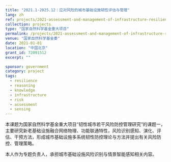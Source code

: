 ```yaml
---
title: "2021.1-2025.12：应对风险的城市基础设施韧性评估与管理"
lang: zh
ref: projects/2021-assessment-and-management-of-infrastructure-resilience
collection: projects
type: "国家自然科学基金重大项目"
permalink: /projects/2021-assessment-and-management-of-infrastructure-resilience
venue: "国家自然科学基金委"
date: 2021-01-01
location: "中国北京"
grant_id: 72091512
excerpt: ""

sponsor: government
category: project
tags: 
  - resilience
  - reasoning
  - knowledge
  - infrastructure
  - risk
  - assessment
  - sensing
---
```


本课题为国家自然科学基金重大项目“韧性城市若干风险防控管理研究”的课题一，主要研究新老基础设施融合网络物理、功能联通特性，风险识别感知、演化、评估、干预方法，形成城市基础设施多系统韧性防控理论与方法并提出有关风险防控、管理策略。

本人作为专题负责人，承担城市基础设施风险识别与情景智能感知相关内容。